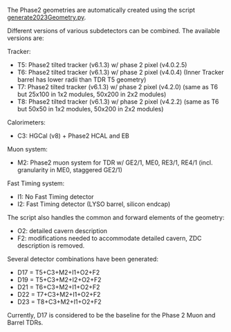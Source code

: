 The Phase2 geometries are automatically created using the script [generate2023Geometry.py](./scripts/generate2023Geometry.py).

Different versions of various subdetectors can be combined. The available versions are:

Tracker:
* T5: Phase2 tilted tracker (v6.1.3) w/ phase 2 pixel (v4.0.2.5) 
* T6: Phase2 tilted tracker (v6.1.3) w/ phase 2 pixel (v4.0.4) (Inner Tracker barrel has lower radii than TDR T5 geometry)
* T7: Phase2 tilted tracker (v6.1.3) w/ phase 2 pixel (v4.2.0) (same as T6 but 25x100 in 1x2 modules, 50x200 in 2x2 modules)
* T8: Phase2 tilted tracker (v6.1.3) w/ phase 2 pixel (v4.2.2) (same as T6 but 50x50 in 1x2 modules, 50x200 in 2x2 modules)

Calorimeters:
* C3: HGCal (v8) + Phase2 HCAL and EB

Muon system:
* M2: Phase2 muon system for TDR w/ GE2/1, ME0, RE3/1, RE4/1 (incl. granularity in ME0, staggered GE2/1)

Fast Timing system:
* I1: No Fast Timing detector
* I2: Fast Timing detector (LYSO barrel, silicon endcap)

The script also handles the common and forward elements of the geometry:
* O2: detailed cavern description
* F2: modifications needed to accommodate detailed cavern, ZDC description is removed.

Several detector combinations have been generated:
* D17 = T5+C3+M2+I1+O2+F2 
* D19 = T5+C3+M2+I2+O2+F2 
* D21 = T6+C3+M2+I1+O2+F2 
* D22 = T7+C3+M2+I1+O2+F2 
* D23 = T8+C3+M2+I1+O2+F2 

Currently, D17 is considered to be the baseline for the Phase 2 Muon and Barrel TDRs.


